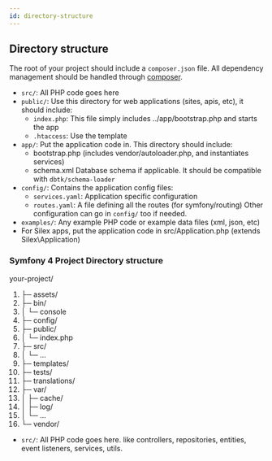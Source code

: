 ```yaml
---
id: directory-structure
---
```


## Directory structure

The root of your project should include a `composer.json` file. All dependency management should be handled through [composer](https://getcomposer.org).

* `src/`: All PHP code goes here
* `public/`: Use this directory for web applications (sites, apis, etc), it should include:
    * `index.php`: This file simply includes ../app/bootstrap.php and starts the app
    * `.htaccess`: Use the template
* `app/`: Put the application code in. This directory should include:
    * bootstrap.php (includes vendor/autoloader.php, and instantiates services)
    * schema.xml Database schema if applicable. It should be compatible with `dbtk/schema-loader`
* `config/`: Contains the application config files:
    * `services.yaml`: Application specific configuration
    * `routes.yaml`: A file defining all the routes (for symfony/routing)
    Other configuration can go in `config/` too if needed.
* `examples/`: Any example PHP code or example data files (xml, json, etc)
* For Silex apps, put the application code in src/Application.php (extends Silex\Application)


### Symfony 4 Project Directory structure

your-project/
 1. ├─ assets/
 2. ├─ bin/
 3. │  └─ console
 4. ├─ config/
 5. ├─ public/
 6. │  └─ index.php
 7. ├─ src/
 8. │  └─ ...
 9. ├─ templates/
10. ├─ tests/
11. ├─ translations/
12. ├─ var/
13. │  ├─ cache/
14. │  ├─ log/
15. │  └─ ...
16. └─ vendor/

* `src/`: All PHP code goes here. like controllers, repositories, entities, event listeners, services, utils.
